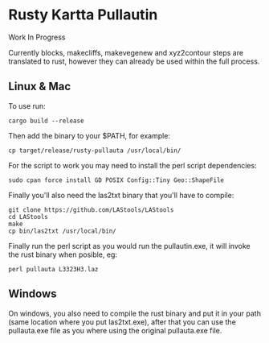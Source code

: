 # Rusty Kartta Pullautin

Work In Progress

Currently blocks, makecliffs, makevegenew and xyz2contour steps are translated to rust, however they can already be used within the full process.

## Linux & Mac

To use run:

`cargo build --release`

Then add the binary to your $PATH, for example:

`cp target/release/rusty-pullauta /usr/local/bin/`


For the script to work you may need to install the perl script dependencies:

`sudo cpan force install GD POSIX Config::Tiny Geo::ShapeFile`

Finally you'll also need the las2txt binary that you'll have to compile:

```
git clone https://github.com/LAStools/LAStools
cd LAStools
make
cp bin/las2txt /usr/local/bin/
```


Finally run the perl script as you would run the pullautin.exe, it will invoke the rust binary when posible, eg: 

`perl pullauta L3323H3.laz`


## Windows

On windows, you also need to compile the rust binary and put it in your path (same location where you put las2txt.exe), after that you can use the pullauta.exe file as you where using the original pullauta.exe file.
